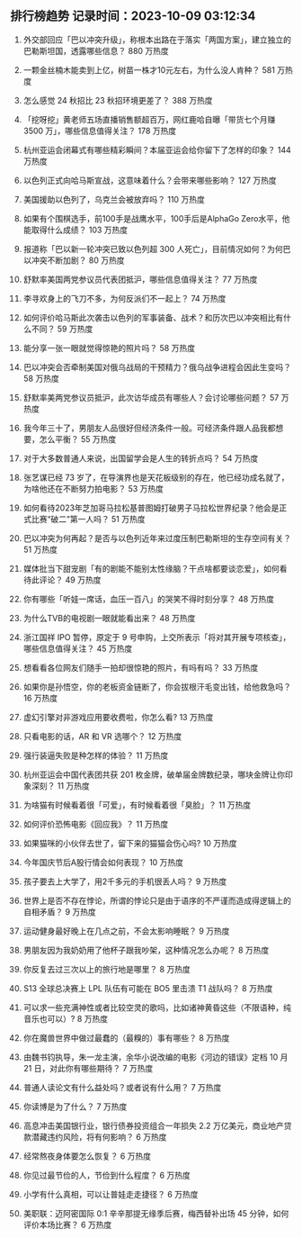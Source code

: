 
## 排行榜趋势 记录时间：2023-10-09 03:12:34
  
  1. 外交部回应「巴以冲突升级」，称根本出路在于落实「两国方案」，建立独立的巴勒斯坦国，透露哪些信息？ 880 万热度
    
  2. 一颗金丝楠木能卖到上亿，树苗一株才10元左右，为什么没人肯种？ 581 万热度
    
  3. 怎么感觉 24 秋招比 23 秋招环境更差了？ 388 万热度
    
  4. 「挖呀挖」黄老师五场直播销售额超百万，网红鹿哈自曝「带货七个月赚 3500 万」，哪些信息值得关注？ 178 万热度
    
  5. 杭州亚运会闭幕式有哪些精彩瞬间？本届亚运会给你留下了怎样的印象？ 144 万热度
    
  6. 以色列正式向哈马斯宣战，这意味着什么？会带来哪些影响？ 127 万热度
    
  7. 美国援助以色列了，乌克兰会被放弃吗？ 110 万热度
    
  8. 如果有个围棋选手，前100手是战鹰水平，100手后是AlphaGo Zero水平，他能取得什么成绩？ 103 万热度
    
  9. 报道称「巴以新一轮冲突已致以色列超 300 人死亡」，目前情况如何？为何巴以冲突不断加剧？ 80 万热度
    
  10. 舒默率美国两党参议员代表团抵沪，哪些信息值得关注？ 77 万热度
    
  11. 李寻欢身上的飞刀不多，为何反派们不一起上？ 74 万热度
    
  12. 如何评价哈马斯此次袭击以色列的军事装备、战术？和历次巴以冲突相比有什么不同？ 59 万热度
    
  13. 能分享一张一眼就觉得惊艳的照片吗？ 58 万热度
    
  14. 巴以冲突会否牵制美国对俄乌战局的干预精力？俄乌战争进程会因此生变吗？ 58 万热度
    
  15. 舒默率美两党参议员抵沪，此次访华成员有哪些人？会讨论哪些问题？ 57 万热度
    
  16. 我今年三十了，男朋友人品很好但经济条件一般。可经济条件跟人品我都想要，怎么平衡？ 55 万热度
    
  17. 对于大多数普通人来说，出国留学会是人生的转折点吗？ 54 万热度
    
  18. 张艺谋已经 73 岁了，在导演界也是天花板级别的存在，他已经功成名就了，为啥他还在不断努力拍电影？ 53 万热度
    
  19. 如何看待2023年芝加哥马拉松基普图姆打破男子马拉松世界纪录？他会是正式比赛“破二”第一人吗？ 51 万热度
    
  20. 巴以冲突为何再起？是否与以色列近年来过度压制巴勒斯坦的生存空间有关？ 51 万热度
    
  21. 媒体批当下甜宠剧「有的剧能不能别太性缘脑？干点啥都要谈恋爱」，如何看待此评论？ 49 万热度
    
  22. 你有哪些「听娃一席话，血压一百八」的哭笑不得时刻分享？ 48 万热度
    
  23. 为什么TVB的电视剧一眼就能看出来？ 48 万热度
    
  24. 浙江国祥 IPO 暂停，原定于 9 号申购，上交所表示「将对其开展专项核查」，哪些信息值得关注？ 45 万热度
    
  25. 想看看各位网友们随手一拍却很惊艳的照片，有吗有吗？ 33 万热度
    
  26. 如果你是孙悟空，你的老板资金链断了，你会拔根汗毛变出钱，给他救急吗？ 16 万热度
    
  27. 虚幻引擎对非游戏应用要收费啦，你怎么看? 13 万热度
    
  28. 只看电影的话，AR 和 VR 选哪个？ 12 万热度
    
  29. 强行装逼失败是种怎样的体验？ 11 万热度
    
  30. 杭州亚运会中国代表团共获 201 枚金牌，破单届金牌数纪录，哪块金牌让你印象深刻？ 11 万热度
    
  31. 为啥猫有时候看着很「可爱」，有时候看着很「臭脸」？ 11 万热度
    
  32. 如何评价恐怖电影《回应我》？ 11 万热度
    
  33. 如果猫咪的小伙伴去世了，留下来的猫猫会伤心吗? 10 万热度
    
  34. 今年国庆节后A股行情会如何表现？ 10 万热度
    
  35. 孩子要去上大学了，用2千多元的手机很丢人吗？ 9 万热度
    
  36. 世界上是否不存在悖论，所谓的悖论只是由于语序的不严谨而造成得逻辑上的自相矛盾？ 9 万热度
    
  37. 运动健身最好晚上在几点之前，不会太影响睡眠？ 9 万热度
    
  38. 男朋友因为我奶奶用了他杯子跟我吵架，这种情况怎么办呢？ 8 万热度
    
  39. 你反复去过三次以上的旅行地是哪里？ 8 万热度
    
  40. S13 全球总决赛上 LPL 队伍有可能在 BO5 里击溃 T1 战队吗？ 8 万热度
    
  41. 可以求一些充满神性或者比较空灵的歌吗，比如诸神黄昏这些（不限语种，纯音乐也可以）? 8 万热度
    
  42. 你在魔兽世界中做过最蠢的（最糗的）事有哪些？ 8 万热度
    
  43. 由魏书钧执导，朱一龙主演，余华小说改编的电影《河边的错误》定档 10 月 21 日，对此你有哪些期待？ 7 万热度
    
  44. 普通人读论文有什么益处吗？或者说有什么用？ 7 万热度
    
  45. 你读博是为了什么？ 7 万热度
    
  46. 高息冲击美国银行业，银行债券投资组合一年损失 2.2 万亿美元，商业地产贷款潜藏违约风险，将有何影响？ 6 万热度
    
  47. 经常熬夜身体要怎么恢复？ 6 万热度
    
  48. 你见过最节俭的人，节俭到什么程度？ 6 万热度
    
  49. 小学有什么真相，可以让普娃走走捷径？ 6 万热度
    
  50. 美职联：迈阿密国际 0:1 辛辛那提无缘季后赛，梅西替补出场 45 分钟，如何评价本场比赛？ 6 万热度
    